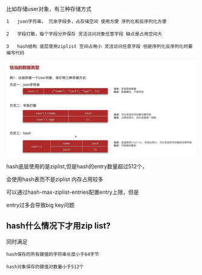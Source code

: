 比如存储user对象，有三种存储方式

    1   json字符串， 冗余字段多，占存储空间 使用方便 序列化和反序列化方便

    2   字段打散，每个字段分开保存 灵活访问对象任意字段 缺点是占用空间大

    3   hash结构 底层使用ziplist 空间占用小 灵活访问任意字段 但是序列化反序列化时要编写代码

![img_45.png](img_45.png)


hash底层使用的是ziplist,但是hash的entry数量超过512个，

会使用hash表而不是ziplist 内存占用较多

可以通过hash-max-ziplist-entries配置entry上限，但是

entry过多会导致big key问题

hash什么情况下才用zip list?
---
同时满足 

    hash保存的所有键值的字符串长度小于64字节

    hash对象保存的键值对数量小于512个